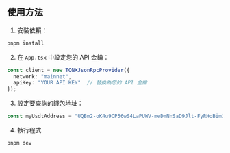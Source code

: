 ## 使用方法

1. 安裝依賴：
```bash
pnpm install
```

2. 在 `App.tsx` 中設定您的 API 金鑰：
```typescript
const client = new TONXJsonRpcProvider({
  network: "mainnet",
  apiKey: "YOUR API KEY"  // 替換為您的 API 金鑰
});
```

3. 設定要查詢的錢包地址：
```typescript
const myUsdtAddress = "UQBm2-oK4u9CP56wS4LaPUWV-meDmNnSaD9Jlt-FyRHoBimJ";  // 替換為要查詢的地址
```

4. 執行程式
```bash
pnpm dev
```